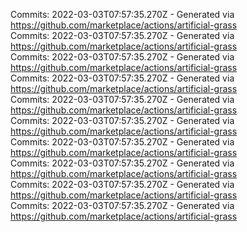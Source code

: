 Commits: 2022-03-03T07:57:35.270Z - Generated via https://github.com/marketplace/actions/artificial-grass
<br>
Commits: 2022-03-03T07:57:35.270Z - Generated via https://github.com/marketplace/actions/artificial-grass
<br>
Commits: 2022-03-03T07:57:35.270Z - Generated via https://github.com/marketplace/actions/artificial-grass
<br>
Commits: 2022-03-03T07:57:35.270Z - Generated via https://github.com/marketplace/actions/artificial-grass
<br>
Commits: 2022-03-03T07:57:35.270Z - Generated via https://github.com/marketplace/actions/artificial-grass
<br>
Commits: 2022-03-03T07:57:35.270Z - Generated via https://github.com/marketplace/actions/artificial-grass
<br>
Commits: 2022-03-03T07:57:35.270Z - Generated via https://github.com/marketplace/actions/artificial-grass
<br>
Commits: 2022-03-03T07:57:35.270Z - Generated via https://github.com/marketplace/actions/artificial-grass
<br>
Commits: 2022-03-03T07:57:35.270Z - Generated via https://github.com/marketplace/actions/artificial-grass
<br>
Commits: 2022-03-03T07:57:35.270Z - Generated via https://github.com/marketplace/actions/artificial-grass
<br>
